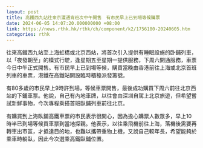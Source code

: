 ```yaml
---
layout: post
title: 高鐵西九站往來京滬通宵班次中午開售　有市民早上已到場等候購票
date: 2024-06-05 14:07:20.000000000 +08:00
link: https://news.rthk.hk/rthk/ch/component/k2/1756180-20240605.htm
categories: rthk
---
```


往來高鐵西九站至上海虹橋或北京西站，將首次引入提供有睡眠設施的卧鋪列車，以「夜發朝至」的模式行駛，逢星期五至星期一提供服務，下周六開通服務，車票今日中午正式開售。有市民早上已到場等候，購買當晚由香港前往上海或北京首班列車的車票，港鐵在高鐵站開設臨時櫃檯派發籌號。

有80多歲的市民早上9時許到場，等候車票開售，最後成功購買下周六前往北京西站的下鋪車票。他說，自己有內地車牌，以往會由深圳自駕上北京旅遊，但希望嘗試新鮮事物，今次專程乘搭首班臥鋪列車前往北京。

有購買到上海臥鋪高鐵車票的市民表示很開心，因為擔心購票人數眾多，早上10時半已到場等候買車票到當地探親。他表示，以往乘飛機前往上海，落機後需要再轉車出市區，才抵達目的地，也難以攜帶重物上機，又說自己較年長，希望能夠於乘車時躺臥，因此今次選乘高鐵臥鋪位置。
